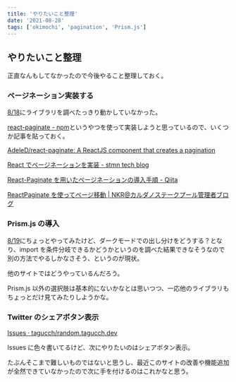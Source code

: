 ```yaml
---
title: 'やりたいこと整理'
date: '2021-08-28'
tags: ['okimochi', 'pagination', 'Prism.js']
---
```


## やりたいこと整理

正直なんもしてなかったので今後やること整理しておく。

### ページネーション実装する

[8/18](/posts/2021-08-18/)にライブラリを調べたっきり動かしていなかった。

[react\-paginate \- npm](https://www.npmjs.com/package/react-paginate)というやつを使って実装しようと思っているので、いくつか記事を貼っておく。

[AdeleD/react\-paginate: A ReactJS component that creates a pagination](https://github.com/AdeleD/react-paginate)

[React でページネーションを実装 \- stmn tech blog](https://tech.stmn.co.jp/entry/2020/10/28/141406)

[React\-Paginate を用いたページネーションの導入手順 \- Qiita](https://qiita.com/togo_mentor/items/fe9f2c68ea824f5e5537)

[ReactPaginate を使ってページ移動 \| NKR@カルダノステークプール管理者ブログ](https://kazunaka.com/react-paginate/)

### Prism.js の導入

[8/19](/posts/2021-08-19/)にちょっとやってみたけど、ダークモードでの出し分けをどうする？となり、import を条件分岐できるかどうかというのを調べた結果できなそうなので別の方法でやるしかなさそう、というのが現状。

他のサイトではどうやっているんだろう。

Prism.js 以外の選択肢は基本的にないかなとは思いつつ、一応他のライブラリもちょっとだけ見てみたりしようかな。

### Twitter のシェアボタン表示

[Issues · tagucch/random\.tagucch\.dev](https://github.com/tagucch/random.tagucch.dev/issues)

Issues に色々書いてるけど、次にやりたいのはシェアボタン表示。

たぶんそこまで難しいものではないと思うし、最近このサイトの改善や機能追加が全然できていなかったので次に手を付けるのはこれかなと思う。
